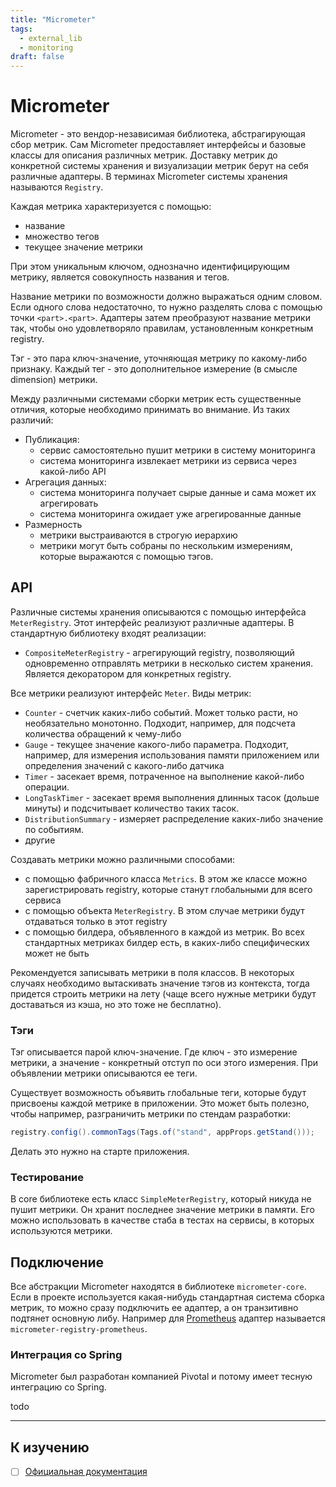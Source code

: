 ```yaml
---
title: "Micrometer"
tags:
  - external_lib
  - monitoring
draft: false
---
```


# Micrometer

Micrometer - это вендор-независимая библиотека, абстрагирующая сбор метрик.
Сам Micrometer предоставляет интерфейсы и базовые классы для описания различных метрик.
Доставку метрик до конкретной системы хранения и визуализации метрик берут на себя различные адаптеры.
В терминах Micrometer системы хранения называются `Registry`.

Каждая метрика характеризуется с помощью:
- название
- множество тегов
- текущее значение метрики

При этом уникальным ключом, однозначно идентифицирующим метрику, является совокупность названия и тегов.

Название метрики по возможности должно выражаться одним словом. 
Если одного слова недостаточно, то нужно разделять слова с помощью точки `<part>.<part>`.
Адаптеры затем преобразуют название метрики так, чтобы оно удовлетворяло правилам, установленным конкретным registry.

Тэг - это пара ключ-значение, уточняющая метрику по какому-либо признаку.
Каждый тег - это дополнительное измерение (в смысле dimension) метрики.

Между различными системами сборки метрик есть существенные отличия, которые необходимо принимать во внимание.
Из таких различий:
- Публикация:
  - сервис самостоятельно пушит метрики в систему мониторинга
  - система мониторинга извлекает метрики из сервиса через какой-либо API
- Агрегация данных:
  - система мониторинга получает сырые данные и сама может их агрегировать
  - система мониторинга ожидает уже агрегированные данные
- Размерность
  - метрики выстраиваются в строгую иерархию
  - метрики могут быть собраны по нескольким измерениям, которые выражаются с помощью тэгов.


## API

Различные системы хранения описываются с помощью интерфейса `MeterRegistry`.
Этот интерфейс реализуют различные адаптеры.
В стандартную библиотеку входят реализации:
- `CompositeMeterRegistry` - агрегирующий registry, позволяющий одновременно отправлять метрики в несколько систем хранения. Является декоратором для конкретных registry.

Все метрики реализуют интерфейс `Meter`.
Виды метрик:
- `Counter` - счетчик каких-либо событий. Может только расти, но необязательно монотонно. Подходит, например, для подсчета количества обращений к чему-либо
- `Gauge` - текущее значение какого-либо параметра. Подходит, например, для измерения использования памяти приложением или определения значений с какого-либо датчика
- `Timer` - засекает время, потраченное на выполнение какой-либо операции.
- `LongTaskTimer` - засекает время выполнения длинных тасок (дольше минуты) и подсчитывает количество таких тасок.
- `DistributionSummary` - измеряет распределение каких-либо значение по событиям.
- другие

Создавать метрики можно различными способами:
- с помощью фабричного класса `Metrics`. В этом же классе можно зарегистрировать registry, которые станут глобальными для всего сервиса
- с помощью объекта `MeterRegistry`. В этом случае метрики будут отдаваться только в этот registry
- с помощью билдера, объявленного в каждой из метрик. Во всех стандартных метриках билдер есть, в каких-либо специфических может не быть

Рекомендуется записывать метрики в поля классов.
В некоторых случаях необходимо вытаскивать значение тэгов из контекста, тогда придется строить метрики на лету (чаще всего нужные метрики будут доставаться из кэша, но это тоже не бесплатно).

### Тэги
Тэг описывается парой ключ-значение.
Где ключ - это измерение метрики, а значение - конкретный отступ по оси этого измерения.
При объявлении метрики описываются ее теги.

Существует возможность объявить глобальные теги, которые будут присвоены каждой метрике в приложении.
Это может быть полезно, чтобы например, разграничить метрики по стендам разработки:
```java
registry.config().commonTags(Tags.of("stand", appProps.getStand()));
```
Делать это нужно на старте приложения.

### Тестирование
В core библиотеке есть класс `SimpleMeterRegistry`, который никуда не пушит метрики.
Он хранит последнее значение метрики в памяти.
Его можно использовать в качестве стаба в тестах на сервисы, в которых используются метрики.


## Подключение

Все абстракции Micrometer находятся в библиотеке `micrometer-core`.
Если в проекте используется какая-нибудь стандартная система сборка метрик, то можно сразу подключить ее адаптер, а он транзитивно подтянет основную либу.
Например для [Prometheus](../tools/prometheus.md) адаптер называется `micrometer-registry-prometheus`.

### Интеграция со Spring
Micrometer был разработан компанией Pivotal и потому имеет тесную интеграцию со Spring.

todo


---
## К изучению

- [ ] [Официальная документация](https://micrometer.io/docs/concepts)